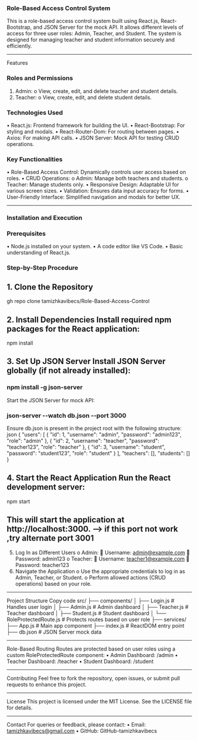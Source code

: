 ### Role-Based Access Control System

This is a role-based access control system built using React.js, React-Bootstrap, and JSON Server for the mock API. It allows different levels of access for three user roles: Admin, Teacher, and Student. The system is designed for managing teacher and student information securely and efficiently.

---

Features

### Roles and Permissions

1. Admin:
   o View, create, edit, and delete teacher and student details.
2. Teacher:
   o View, create, edit, and delete student details.

### Technologies Used

• React.js: Frontend framework for building the UI.
• React-Bootstrap: For styling and modals.
• React-Router-Dom: For routing between pages.
• Axios: For making API calls.
• JSON Server: Mock API for testing CRUD operations.

### Key Functionalities

• Role-Based Access Control: Dynamically controls user access based on roles.
• CRUD Operations:
o Admin: Manage both teachers and students.
o Teacher: Manage students only.
• Responsive Design: Adaptable UI for various screen sizes.
• Validation: Ensures data input accuracy for forms.
• User-Friendly Interface: Simplified navigation and modals for better UX.

---

### Installation and Execution

### Prerequisites

• Node.js installed on your system.
• A code editor like VS Code.
• Basic understanding of React.js.

### Step-by-Step Procedure

## 1. Clone the Repository

gh repo clone tamizhkavibecs/Role-Based-Access-Control

## 2. Install Dependencies Install required npm packages for the React application:

npm install

## 3. Set Up JSON Server Install JSON Server globally (if not already installed):

### npm install -g json-server

Start the JSON Server for mock API:

### json-server --watch db.json --port 3000

Ensure db.json is present in the project root with the following structure:
json
{
"users": [
{
"id": 1,
"username": "admin",
"password": "admin123",
"role": "admin"
},
{
"id": 2,
"username": "teacher",
"password": "teacher123",
"role": "teacher"
},
{
"id": 3,
"username": "student",
"password": "student123",
"role": "student"
}
],
"teachers": [],
"students": []
}

## 4. Start the React Application Run the React development server:

npm start

## This will start the application at http://localhost:3000. --> if this port not work ,try alternate port 3001

5. Log In as Different Users
   o Admin:
    Username: admin@example.com
    Password: admin123
   o Teacher:
    Username: teacher1@example.com
    Password: teacher123
6. Navigate the Application
   o Use the appropriate credentials to log in as Admin, Teacher, or Student.
   o Perform allowed actions (CRUD operations) based on your role.

---

Project Structure
Copy code
src/
├── components/
│ ├── Login.js # Handles user login
│ ├── Admin.js # Admin dashboard
│ ├── Teacher.js # Teacher dashboard
│ ├── Student.js # Student dashboard
│ └── RoleProtectedRoute.js # Protects routes based on user role
├── services/
├── App.js # Main app component
├── index.js # ReactDOM entry point
├── db.json # JSON Server mock data

---

Role-Based Routing
Routes are protected based on user roles using a custom RoleProtectedRoute component:
• Admin Dashboard: /admin
• Teacher Dashboard: /teacher
• Student Dashboard: /student

---

Contributing
Feel free to fork the repository, open issues, or submit pull requests to enhance this project.

---

License
This project is licensed under the MIT License. See the LICENSE file for details.

---

Contact
For queries or feedback, please contact:
• Email: tamizhkavibecs@gmail.com
• GitHub: GitHub-tamizhkavibecs
